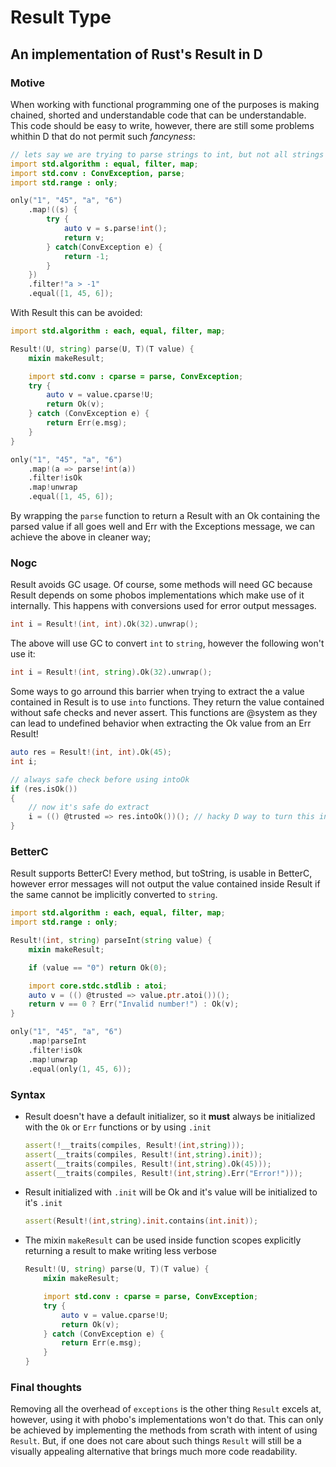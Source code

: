 # Result Type
## An implementation of Rust's Result in D

### Motive
When working with functional programming one of the purposes is making chained,
shorted and understandable code that can be understandable. This code should be
easy to write, however, there are still some problems whithin D that do not
permit such *fancyness*:
```d
// lets say we are trying to parse strings to int, but not all strings are parsable
import std.algorithm : equal, filter, map;
import std.conv : ConvException, parse;
import std.range : only;

only("1", "45", "a", "6")
	.map!((s) {
		try {
			auto v = s.parse!int();
			return v;
		} catch(ConvException e) {
			return -1;
		}
	})
	.filter!"a > -1"
	.equal([1, 45, 6]);
```

With Result this can be avoided:
```d
import std.algorithm : each, equal, filter, map;

Result!(U, string) parse(U, T)(T value) {
	mixin makeResult;

	import std.conv : cparse = parse, ConvException;
	try {
		auto v = value.cparse!U;
		return Ok(v);
	} catch (ConvException e) {
		return Err(e.msg);
	}
}

only("1", "45", "a", "6")
	.map!(a => parse!int(a))
	.filter!isOk
	.map!unwrap
	.equal([1, 45, 6]);
```

By wrapping the `parse` function to return a Result with an Ok containing the
parsed value if all goes well and Err with the Exceptions message, we can
achieve the above in cleaner way;

### Nogc
Result avoids GC usage. Of course, some methods will need GC because Result
depends on some phobos implementations which make use of it internally. This
happens with conversions used for error output messages.

```d
int i = Result!(int, int).Ok(32).unwrap();
```

The above will use GC to convert `int` to `string`, however the following won't
use it:

```d
int i = Result!(int, string).Ok(32).unwrap();
```

Some ways to go arround this barrier when trying to extract the a value
contained in Result is to use `into` functions. They return the value contained
without safe checks and never assert. This functions are @system as they can
lead to undefined behavior when extracting the Ok value from an Err Result!
```d
auto res = Result!(int, int).Ok(45);
int i;

// always safe check before using intoOk
if (res.isOk())
{
	// now it's safe do extract
	i = (() @trusted => res.intoOk())(); // hacky D way to turn this into @safe
}
```

### BetterC
Result supports BetterC! Every method, but toString, is usable in BetterC,
however error messages will not output the value contained inside Result if the
same cannot be implicitly converted to `string`.
```d
import std.algorithm : each, equal, filter, map;
import std.range : only;

Result!(int, string) parseInt(string value) {
	mixin makeResult;

	if (value == "0") return Ok(0);

	import core.stdc.stdlib : atoi;
	auto v = (() @trusted => value.ptr.atoi())();
	return v == 0 ? Err("Invalid number!") : Ok(v);
}

only("1", "45", "a", "6")
	.map!parseInt
	.filter!isOk
	.map!unwrap
	.equal(only(1, 45, 6));
```

### Syntax
 * Result doesn't have a default initializer, so it **must** always be
	initialized with the `Ok` or `Err` functions or by using `.init`
	```d
	assert(!__traits(compiles, Result!(int,string)));
	assert(__traits(compiles, Result!(int,string).init));
	assert(__traits(compiles, Result!(int,string).Ok(45)));
	assert(__traits(compiles, Result!(int,string).Err("Error!")));
	```
 * Result initialized with `.init` will be Ok and it's value will be initialized
	to it's `.init`
	```d
	assert(Result!(int,string).init.contains(int.init));
	```
 * The mixin `makeResult` can be used inside function scopes explicitly
	returning a result to make writing less verbose
	```d
	Result!(U, string) parse(U, T)(T value) {
		mixin makeResult;

		import std.conv : cparse = parse, ConvException;
		try {
			auto v = value.cparse!U;
			return Ok(v);
		} catch (ConvException e) {
			return Err(e.msg);
		}
	}
	```

### Final thoughts
Removing all the overhead of `exceptions` is the other thing `Result` excels at,
however, using it with phobo's implementations won't do that. This can only
be achieved by implementing the methods from scrath with intent of using
`Result`. But, if one does not care about such things `Result` will still be a
visually appealing alternative that brings much more code readability.
